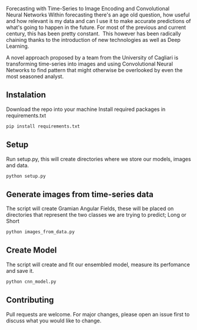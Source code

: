 Forecasting with Time-Series to Image Encoding and Convolutional Neural Networks
Within forecasting there's an age old question, how useful and how relevant is my data and can I use it to make accurate predictions of what's going to happen in the future. For most of the previous and current century, this has been pretty constant. 
This however has been radically chaining thanks to the introduction of new technologies as well as Deep Learning. 

A novel approach proposed by a team from the University of Cagliari is transforming time-series into images and using Convolutional Neural Networks to find pattern that might otherwise be overlooked by even the most seasoned analyst. 

## Instalation
Download the repo into your machine
Install required packages in requirements.txt
```bash
pip install requirements.txt
```
## Setup
Run setup.py, this will create directories where we store our models, images and data.
```bash
python setup.py
```
## Generate images from time-series data
The script will create Gramian Angular Fields, these will be placed on directories that represent the two classes we are trying to predict; Long or Short

```bash
python images_from_data.py
```
## Create Model
The script will create and fit our ensembled model, measure its perfomance and save it.

```bash
python cnn_model.py
```

## Contributing
Pull requests are welcome. For major changes, please open an issue first to discuss what you would like to change.
